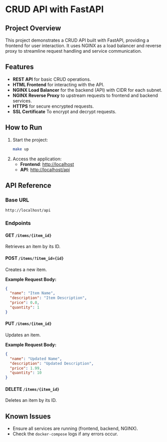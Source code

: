 # CRUD API with FastAPI

## Project Overview
This project demonstrates a CRUD API built with FastAPI, providing a frontend for user interaction. It uses NGINX as a load balancer and reverse proxy to streamline request handling and service communication.

## Features
- **REST API** for basic CRUD operations.
- **HTML Frontend** for interacting with the API.
- **NGINX Load Balancer** for the backend (API) with CIDR for each subnet.
- **NGINX Reverse Proxy** to upstream requests to frontend and backend services.
- **HTTPS** for secure encrypted requests.
- **SSL Certificate** To encrypt and decrypt requests.

## How to Run
1. Start the project:
   ```bash
   make up
   ```
2. Access the application:
   - **Frontend**: [http://localhost](http://localhost)
   - **API**: [http://localhost/api](http://localhost/api)

## API Reference

### Base URL
`http://localhost/api`

### Endpoints

#### GET `/items/{item_id}`
Retrieves an item by its ID.

#### POST `/items/?item_id={id}`
Creates a new item.

**Example Request Body:**
```json
{
  "name": "Item Name",
  "description": "Item Description",
  "price": 0.0,
  "quantity": 1
}
```

#### PUT `/items/{item_id}`
Updates an item.

**Example Request Body:**
```json
{
  "name": "Updated Name",
  "description": "Updated Description",
  "price": 1.99,
  "quantity": 10
}
```

#### DELETE `/items/{item_id}`
Deletes an item by its ID.

## Known Issues
- Ensure all services are running (frontend, backend, NGINX).
- Check the `docker-compose` logs if any errors occur.

